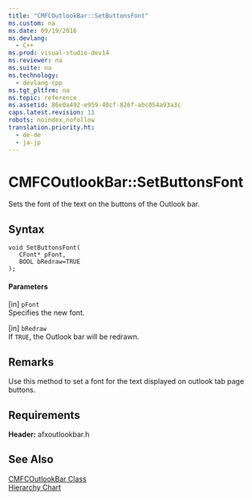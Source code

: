 ```yaml
---
title: "CMFCOutlookBar::SetButtonsFont"
ms.custom: na
ms.date: 09/19/2016
ms.devlang: 
  - C++
ms.prod: visual-studio-dev14
ms.reviewer: na
ms.suite: na
ms.technology: 
  - devlang-cpp
ms.tgt_pltfrm: na
ms.topic: reference
ms.assetid: 86e0a492-e959-40cf-826f-abc054a93a3c
caps.latest.revision: 11
robots: noindex,nofollow
translation.priority.ht: 
  - de-de
  - ja-jp
---
```

# CMFCOutlookBar::SetButtonsFont
Sets the font of the text on the buttons of the Outlook bar.  
  
## Syntax  
  
```  
void SetButtonsFont(  
   CFont* pFont,  
   BOOL bRedraw=TRUE   
);  
```  
  
#### Parameters  
 [in] `pFont`  
 Specifies the new font.  
  
 [in] `bRedraw`  
 If `TRUE`, the Outlook bar will be redrawn.  
  
## Remarks  
 Use this method to set a font for the text displayed on outlook tab page buttons.  
  
## Requirements  
 **Header:** afxoutlookbar.h  
  
## See Also  
 [CMFCOutlookBar Class](../vs140/CMFCOutlookBar-Class.md)   
 [Hierarchy Chart](../vs140/Hierarchy-Chart.md)